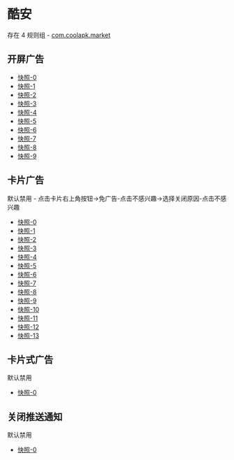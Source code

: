 # 酷安

存在 4 规则组 - [com.coolapk.market](/src/apps/com.coolapk.market.ts)

## 开屏广告

- [快照-0](https://i.gkd.li/import/12503773)
- [快照-1](https://i.gkd.li/import/13247610)
- [快照-2](https://i.gkd.li/import/13264779)
- [快照-3](https://i.gkd.li/import/12917990)
- [快照-4](https://i.gkd.li/import/13211392)
- [快照-5](https://i.gkd.li/import/13247733)
- [快照-6](https://i.gkd.li/import/13247782)
- [快照-7](https://i.gkd.li/import/13296816)
- [快照-8](https://i.gkd.li/import/13826359)
- [快照-9](https://i.gkd.li/import/13827095)

## 卡片广告

默认禁用 - 点击卡片右上角按钮->免广告-点击不感兴趣->选择关闭原因-点击不感兴趣

- [快照-0](https://i.gkd.li/import/12707506)
- [快照-1](https://i.gkd.li/import/12642094)
- [快照-2](https://i.gkd.li/import/12642148)
- [快照-3](https://i.gkd.li/import/12774771)
- [快照-4](https://i.gkd.li/import/13257987)
- [快照-5](https://i.gkd.li/import/12707509)
- [快照-6](https://i.gkd.li/import/12642132)
- [快照-7](https://i.gkd.li/import/12642155)
- [快照-8](https://i.gkd.li/import/12774753)
- [快照-9](https://i.gkd.li/import/12472633)
- [快照-10](https://i.gkd.li/import/12655713)
- [快照-11](https://i.gkd.li/import/12660759)
- [快照-12](https://i.gkd.li/import/12706437)
- [快照-13](https://i.gkd.li/import/13786886)

## 卡片式广告

默认禁用

- [快照-0](https://i.gkd.li/import/12503762)

## 关闭推送通知

默认禁用

- [快照-0](https://i.gkd.li/import/13296465)
